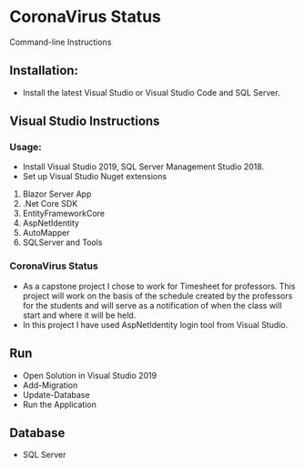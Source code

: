# CoronaVirus Status

Command-line Instructions

## Installation:

- Install the latest Visual Studio or Visual Studio Code and SQL Server.

## Visual Studio Instructions

### Usage:

- Install Visual Studio 2019, SQL Server Management Studio 2018.
- Set up Visual Studio Nuget extensions

1.  Blazor Server App
2.  .Net Core SDK
3.  EntityFrameworkCore
4.  AspNetIdentity
5.  AutoMapper
6.  SQLServer and Tools

### CoronaVirus Status

- As a capstone project I chose to work for Timesheet for professors. This project will work on the basis of the schedule created by the professors for the students and will serve as a notification of when the class will start and where it will be held.
- In this project I have used AspNetIdentity login tool from Visual Studio.

## Run

- Open Solution in Visual Studio 2019
- Add-Migration <migration name>
- Update-Database
- Run the Application

## Database

- SQL Server
